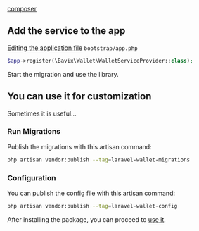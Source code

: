 [composer](_include/composer.md ':include')

## Add the service to the app

[Editing the application file](https://lumen.laravel.com/docs/5.8/providers#registering-providers) `bootstrap/app.php`
```php
$app->register(\Bavix\Wallet\WalletServiceProvider::class);
```

Start the migration and use the library.

## You can use it for customization

Sometimes it is useful...

### Run Migrations
Publish the migrations with this artisan command:
```bash
php artisan vendor:publish --tag=laravel-wallet-migrations
```

### Configuration
You can publish the config file with this artisan command:
```bash
php artisan vendor:publish --tag=laravel-wallet-config
```

After installing the package, you can proceed to [use it](basic-usage).
